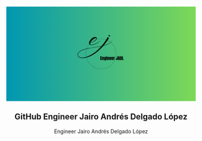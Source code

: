 <p align="center">
 <img width="900px" src="src/assets/banner.png" align="center" alt="GitHub Readme Stats" />
 <h2 align="center">GitHub Engineer Jairo Andrés Delgado López</h2>
 <p align="center">Engineer Jairo Andrés Delgado López</p>
</p>
